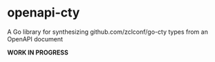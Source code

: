 # openapi-cty
A Go library for synthesizing github.com/zclconf/go-cty types from an OpenAPI document

**WORK IN PROGRESS**

